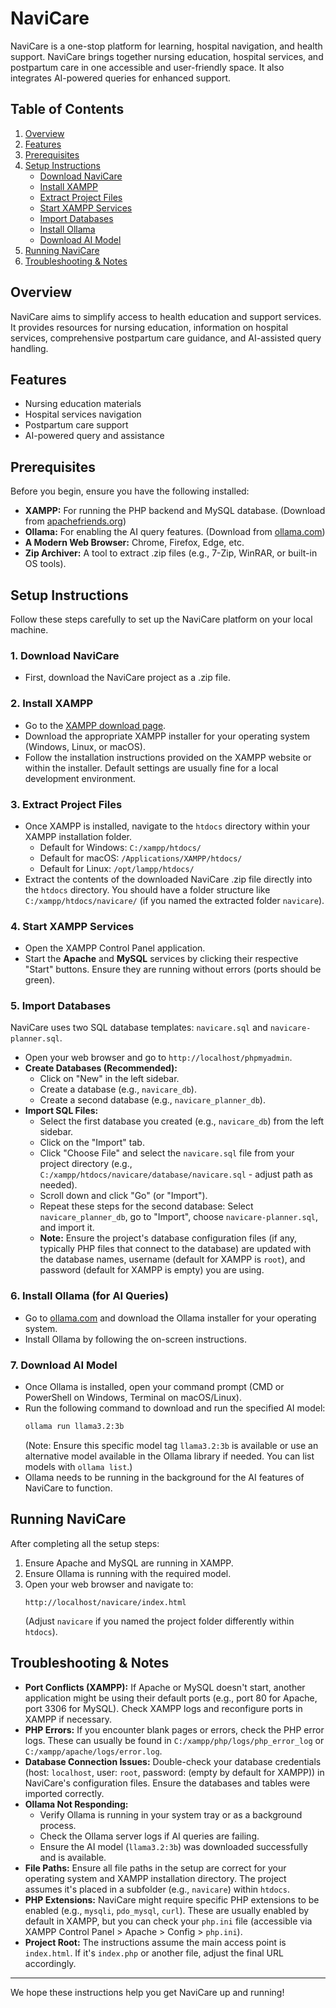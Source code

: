 # NaviCare

NaviCare is a one-stop platform for learning, hospital navigation, and health support. NaviCare brings together nursing education, hospital services, and postpartum care in one accessible and user-friendly space. It also integrates AI-powered queries for enhanced support.

## Table of Contents
1.  [Overview](#overview)
2.  [Features](#features)
3.  [Prerequisites](#prerequisites)
4.  [Setup Instructions](#setup-instructions)
    * [Download NaviCare](#1-download-navicare)
    * [Install XAMPP](#2-install-xampp)
    * [Extract Project Files](#3-extract-project-files)
    * [Start XAMPP Services](#4-start-xampp-services)
    * [Import Databases](#5-import-databases)
    * [Install Ollama](#6-install-ollama-for-ai-queries)
    * [Download AI Model](#7-download-ai-model)
5.  [Running NaviCare](#running-navicare)
6.  [Troubleshooting & Notes](#troubleshooting--notes)

## Overview
NaviCare aims to simplify access to health education and support services. It provides resources for nursing education, information on hospital services, comprehensive postpartum care guidance, and AI-assisted query handling.

## Features
* Nursing education materials
* Hospital services navigation
* Postpartum care support
* AI-powered query and assistance

## Prerequisites
Before you begin, ensure you have the following installed:
* **XAMPP:** For running the PHP backend and MySQL database. (Download from [apachefriends.org](https://www.apachefriends.org/download.html))
* **Ollama:** For enabling the AI query features. (Download from [ollama.com](https://ollama.com/))
* **A Modern Web Browser:** Chrome, Firefox, Edge, etc.
* **Zip Archiver:** A tool to extract .zip files (e.g., 7-Zip, WinRAR, or built-in OS tools).

## Setup Instructions

Follow these steps carefully to set up the NaviCare platform on your local machine.

### 1. Download NaviCare
* First, download the NaviCare project as a .zip file.

### 2. Install XAMPP
* Go to the [XAMPP download page](https://www.apachefriends.org/download.html).
* Download the appropriate XAMPP installer for your operating system (Windows, Linux, or macOS).
* Follow the installation instructions provided on the XAMPP website or within the installer. Default settings are usually fine for a local development environment.

### 3. Extract Project Files
* Once XAMPP is installed, navigate to the `htdocs` directory within your XAMPP installation folder.
    * Default for Windows: `C:/xampp/htdocs/`
    * Default for macOS: `/Applications/XAMPP/htdocs/`
    * Default for Linux: `/opt/lampp/htdocs/`
* Extract the contents of the downloaded NaviCare .zip file directly into the `htdocs` directory. You should have a folder structure like `C:/xampp/htdocs/navicare/` (if you named the extracted folder `navicare`).

### 4. Start XAMPP Services
* Open the XAMPP Control Panel application.
* Start the **Apache** and **MySQL** services by clicking their respective "Start" buttons. Ensure they are running without errors (ports should be green).

### 5. Import Databases
NaviCare uses two SQL database templates: `navicare.sql` and `navicare-planner.sql`.
* Open your web browser and go to `http://localhost/phpmyadmin`.
* **Create Databases (Recommended):**
    * Click on "New" in the left sidebar.
    * Create a database (e.g., `navicare_db`).
    * Create a second database (e.g., `navicare_planner_db`).
* **Import SQL Files:**
    * Select the first database you created (e.g., `navicare_db`) from the left sidebar.
    * Click on the "Import" tab.
    * Click "Choose File" and select the `navicare.sql` file from your project directory (e.g., `C:/xampp/htdocs/navicare/database/navicare.sql` - adjust path as needed).
    * Scroll down and click "Go" (or "Import").
    * Repeat these steps for the second database: Select `navicare_planner_db`, go to "Import", choose `navicare-planner.sql`, and import it.
    * **Note:** Ensure the project's database configuration files (if any, typically PHP files that connect to the database) are updated with the database names, username (default for XAMPP is `root`), and password (default for XAMPP is empty) you are using.

### 6. Install Ollama (for AI Queries)
* Go to [ollama.com](https://ollama.com/) and download the Ollama installer for your operating system.
* Install Ollama by following the on-screen instructions.

### 7. Download AI Model
* Once Ollama is installed, open your command prompt (CMD or PowerShell on Windows, Terminal on macOS/Linux).
* Run the following command to download and run the specified AI model:
    ```bash
    ollama run llama3.2:3b
    ```
    (Note: Ensure this specific model tag `llama3.2:3b` is available or use an alternative model available in the Ollama library if needed. You can list models with `ollama list`.)
* Ollama needs to be running in the background for the AI features of NaviCare to function.

## Running NaviCare
After completing all the setup steps:
1.  Ensure Apache and MySQL are running in XAMPP.
2.  Ensure Ollama is running with the required model.
3.  Open your web browser and navigate to:
    ```
    http://localhost/navicare/index.html
    ```
    (Adjust `navicare` if you named the project folder differently within `htdocs`).

## Troubleshooting & Notes
* **Port Conflicts (XAMPP):** If Apache or MySQL doesn't start, another application might be using their default ports (e.g., port 80 for Apache, port 3306 for MySQL). Check XAMPP logs and reconfigure ports in XAMPP if necessary.
* **PHP Errors:** If you encounter blank pages or errors, check the PHP error logs. These can usually be found in `C:/xampp/php/logs/php_error_log` or `C:/xampp/apache/logs/error.log`.
* **Database Connection Issues:** Double-check your database credentials (host: `localhost`, user: `root`, password: (empty by default for XAMPP)) in NaviCare's configuration files. Ensure the databases and tables were imported correctly.
* **Ollama Not Responding:**
    * Verify Ollama is running in your system tray or as a background process.
    * Check the Ollama server logs if AI queries are failing.
    * Ensure the AI model (`llama3.2:3b`) was downloaded successfully and is available.
* **File Paths:** Ensure all file paths in the setup are correct for your operating system and XAMPP installation directory. The project assumes it's placed in a subfolder (e.g., `navicare`) within `htdocs`.
* **PHP Extensions:** NaviCare might require specific PHP extensions to be enabled (e.g., `mysqli`, `pdo_mysql`, `curl`). These are usually enabled by default in XAMPP, but you can check your `php.ini` file (accessible via XAMPP Control Panel > Apache > Config > `php.ini`).
* **Project Root:** The instructions assume the main access point is `index.html`. If it's `index.php` or another file, adjust the final URL accordingly.

---

We hope these instructions help you get NaviCare up and running!
